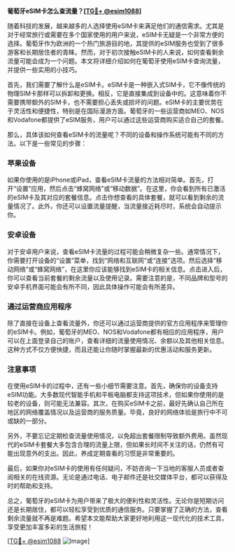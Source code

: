 **葡萄牙eSIM卡怎么查流量？[[TG💪+ @esim1088](https://t.me/s/esim1088)]**

随着科技的发展，越来越多的人选择使用eSIM卡来满足他们的通信需求。尤其是对于经常旅行或需要在多个国家使用的用户来说，eSIM卡无疑是一个非常方便的选择。葡萄牙作为欧洲的一个热门旅游目的地，其提供的eSIM服务也受到了很多游客和长期居住者的青睐。然而，对于初次接触eSIM卡的人来说，如何查看剩余流量可能会成为一个问题。本文将详细介绍如何在葡萄牙使用eSIM卡查询流量，并提供一些实用的小技巧。

首先，我们需要了解什么是eSIM卡。eSIM卡是一种嵌入式SIM卡，它不像传统的物理SIM卡那样可以拆卸和更换。相反，它是直接集成到设备中的。这意味着你不需要携带额外的SIM卡，也不需要担心丢失或损坏的问题。eSIM卡的主要优势在于灵活性和便捷性，特别是在国际漫游方面。葡萄牙的一些运营商如MEO、NOS和Vodafone都提供了eSIM服务，用户可以通过这些运营商购买适合自己的套餐。

那么，具体该如何查看eSIM卡的流量呢？不同的设备和操作系统可能有不同的方法。以下是一些常见的步骤：

### **苹果设备**

如果你使用的是iPhone或iPad，查看eSIM卡流量的方法相对简单。首先，打开“设置”应用，然后点击“蜂窝网络”或“移动数据”。在这里，你会看到所有已激活的eSIM卡及其对应的套餐信息。点击你想查看的具体套餐，就可以看到剩余的流量情况了。此外，你还可以设置流量提醒，当流量接近耗尽时，系统会自动提示你。

### **安卓设备**

对于安卓用户来说，查看eSIM卡流量的过程可能会稍微复杂一些。通常情况下，你需要打开设备的“设置”菜单，找到“网络和互联网”或“连接”选项。然后选择“移动网络”或“蜂窝网络”，在这里你应该能够找到eSIM卡的相关信息。点击进入后，你可以查看当前套餐的剩余流量以及使用记录。需要注意的是，不同品牌和型号的安卓手机界面可能会有所不同，因此具体操作可能会有所差异。

### **通过运营商应用程序**

除了直接在设备上查看流量外，你还可以通过运营商提供的官方应用程序来管理你的eSIM卡。例如，葡萄牙的MEO、NOS和Vodafone都有相应的应用程序，用户可以在上面登录自己的账户，查看详细的流量使用情况、余额以及其他相关信息。这种方式不仅方便快捷，而且还能让你随时掌握最新的优惠活动和服务更新。

### **注意事项**

在使用eSIM卡的过程中，还有一些小细节需要注意。首先，确保你的设备支持eSIM功能。大多数现代智能手机和平板电脑都支持这项技术，但如果你使用的是较老的设备，则可能无法兼容。其次，在购买eSIM卡之前，最好先确认自己所在地区的网络覆盖情况以及运营商的服务质量。毕竟，良好的网络体验是旅行中不可或缺的一部分。

另外，不要忘记定期检查流量使用情况，以免超出套餐限制导致额外费用。虽然现代的eSIM卡套餐大多包含合理的流量上限，但如果长时间不关注的话，仍然有可能出现意外的支出。因此，养成定期查看的习惯是非常重要的。

最后，如果你对eSIM卡的使用有任何疑问，不妨咨询一下当地的客服人员或者查阅相关的在线资源。无论是通过电话、电子邮件还是社交媒体平台，都可以获得及时的帮助和支持。

总之，葡萄牙的eSIM卡为用户带来了极大的便利性和灵活性。无论你是短期访问还是长期居住，都可以轻松享受到优质的通信服务。只要掌握了正确的方法，查看剩余流量就不再是难题。希望本文能帮助大家更好地利用这一现代化的技术工具，享受更加丰富多彩的生活旅程！

[[TG💪+ @esim1088](https://t.me/s/esim1088) ![Image](https://i.postimg.cc/4NQfJmqS/Snipaste-2025-05-13-00-14-12.png)]